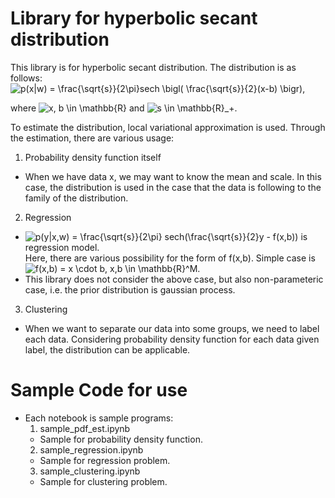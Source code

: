 # Library for hyperbolic secant distribution
This library is for hyperbolic secant distribution. The distribution is as follows:  
<img src="https://latex.codecogs.com/gif.latex?p(x|w)&space;=&space;\frac{\sqrt{s}}{2\pi}sech&space;\bigl(&space;\frac{s}{2}x-b&space;\bigr)" title="p(x|w) = \frac{\sqrt{s}}{2\pi}sech \bigl( \frac{\sqrt{s}}{2}(x-b) \bigr)" />,

where <img src="https://latex.codecogs.com/gif.latex?x,&space;b&space;\in&space;\mathbb{R}^M" title="x, b \in \mathbb{R}"/> and <img src="https://latex.codecogs.com/gif.latex?s&space;\in&space;\mathbb{R}_&plus;" title="s \in \mathbb{R}_+" />.

To estimate the distribution, local variational approximation is used.
Through the estimation, there are various usage:

1. Probability density function itself
  + When we have data x, we may want to know the mean and scale. In this case, the distribution is used in the case that the data is following to the family of the distribution.
2. Regression
  + <img src="https://latex.codecogs.com/gif.latex?p(y|x,w)&space;=&space;\frac{s}{2\pi}&space;sech(y&space;-&space;f(x,b))," title="p(y|x,w) = \frac{\sqrt{s}}{2\pi} sech(\frac{\sqrt{s}}{2}y - f(x,b))" /> is regression model.  
  Here, there are various possibility for the form of f(x,b). Simple case is <img src="https://latex.codecogs.com/gif.latex?f(x,b)&space;=&space;x&space;\cdot&space;b,&space;x,b&space;\in&space;\mathbb{R}^M" title="f(x,b) = x \cdot b, x,b \in \mathbb{R}^M" />.
  + This library does not consider the above case, but also non-parameteric case, i.e. the prior distribution is gaussian process.
3. Clustering
  + When we want to separate our data into some groups, we need to label each data. Considering probability density function for each data given label, the distribution can be applicable.

# Sample Code for use
  + Each notebook is sample programs:
    1. sample_pdf_est.ipynb
      + Sample for probability density function.
    2. sample_regression.ipynb
      + Sample for regression problem.
    3. sample_clustering.ipynb
      + Sample for clustering problem.
